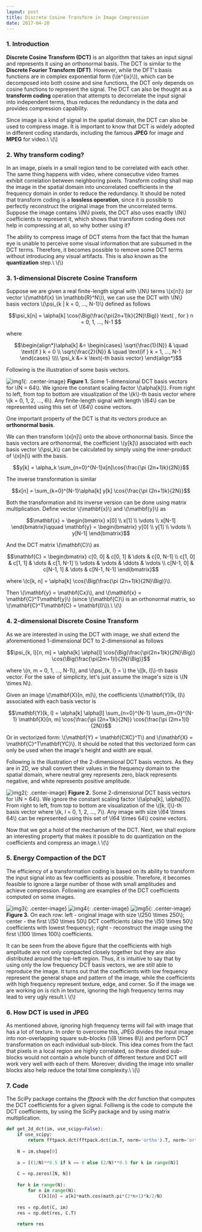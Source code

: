 ```yaml
---
layout: post
title: Discrete Cosine Transform in Image Compression
date: 2017-04-20
---
```

### 1. Introduction
**Discrete Cosine Transform (DCT)** is an algorithm that takes an input signal and represents it using an orthonormal basis. The DCT is similar to the **Discrete Fourier Transform (DFT)**. However, while the DFT's basis functions are in complex exponential form (\\(e^{ix}\\)), which can be decomposed into both cosine and sine functions, the DCT only depends on cosine functions to represent the signal. The DCT can also be thought as a **transform coding** operation that attempts to decorrelate the input signal into independent terms, thus reduces the redundancy in the data and provides compression capability.

Since image is a kind of signal in the spatial domain, the DCT can also be used to compress image. It is important to know that DCT is widely adopted in different coding standards, including the famous **JPEG** for image and **MPEG** for video.\\
\\(\\)
### 2. Why transform coding?
In an image, pixels in a small region tend to be correlated with each other. The same thing happens with video, where consecutive video frames exhibit correlation between neighboring pixels. Transform coding shall map the image in the spatial domain into uncorrelated coefficients in the frequency domain in order to reduce the redundancy. It should be noted that transform coding is a **lossless operation**, since it is possible to perfectly reconstruct the original image from the uncorrelated terms. Suppose the image contains \\(N\\) pixels, the DCT also uses exactly \\(N\\) coefficients to represent it, which shows that transform coding does not help in compressing at all, so why bother using it?

The ability to compress image of DCT stems from the fact that the human eye is unable to perceive some visual information that are subsumed in the DCT terms. Therefore, it becomes possible to remove some DCT terms without introducing any visual artifacts. This is also known as the **quantization** step.\\
\\(\\)

### 3. 1-dimensional Discrete Cosine Transform
Suppose we are given a real finite-length signal with \\(N\\) terms \\(x[n]\\) (or vector \\(\mathbf{x} \in \mathbb{R}^N\\)), we can use the DCT with \\(N\\) basis vectors \\(\psi_{k | k = 0, ..., N-1}\\) defined as follows

$$\psi_k[n] = \alpha[k] \cos{\Big(\frac{\pi(2n+1)k}{2N}\Big)} \text{ , for } n = 0, 1, ..., N-1 $$

where

$$\begin{align*}\alpha[k] &=
\begin{cases}
	\sqrt{\frac{1}{N}} & \quad \text{if } k = 0 \\
	\sqrt{\frac{2}{N}} & \quad \text{if } k = 1, ..., N-1
\end{cases} \\\\
\psi_k &= k \text{-th basis vector}
\end{align*}$$

Following is the illustration of some basis vectors.

![img1](/assets/dct_example1.png){: .center-image}
**Figure 1.** Some 1-dimensional DCT basis vectors for \\(N = 64\\). We ignore the constant scaling factor \\(\alpha[k]\\). From right to left, from top to bottom are visualization of the \\(k\\)-th basis vector where \\(k = 0, 1, 2, ..., 6\\). Any finite-length signal with length \\(64\\) can be represented using this set of \\(64\\) cosine vectors.

One important property of the DCT is that its vectors produce an **orthonormal basis**.

We can then transform \\(x[n]\\) onto the above orthonormal basis. Since the basis vectors are orthonormal, the coefficient \\(y[k]\\) associated with each basis vector \\(\psi_k\\) can be calculated by simply using the inner-product of \\(x[n]\\) with the basis.

$$y[k] = \alpha_k \sum_{n=0}^{N-1}x[n]\cos{\frac{\pi (2n+1)k}{2N}}$$

The inverse transformation is similar

$$x[n] = \sum_{k=0}^{N-1}\alpha[k] y[k] \cos{\frac{\pi (2n+1)k}{2N}}$$

Both the transformation and its inverse version can be done using matrix multiplication. Define vector \\(\mathbf{x}\\) and \\(\mathbf{y}\\) as

$$\mathbf{x} =
\begin{bmatrix}
	x[0] \\
	x[1] \\
	\vdots \\
	x[N-1]
\end{bmatrix}\qquad
\mathbf{y} =
\begin{bmatrix}
	y[0] \\
	y[1] \\
	\vdots \\
	y[N-1]
\end{bmatrix}$$

And the DCT matrix \\(\mathbf{C}\\) as

$$\mathbf{C} =
\begin{bmatrix}
	c[0, 0]		& c[0, 1]	& \dots 	& c[0, N-1] \\
	c[1, 0] 	& c[1, 1] 	& \dots 	& c[1, N-1] \\
	\vdots 		& \vdots	& \ddots	& \vdots \\
	c[N-1, 0]	& c[N-1, 1]	& \dots 	& c[N-1, N-1]
\end{bmatrix}$$

where \\(c[k, n] = \alpha[k] \cos{\Big(\frac{\pi (2n+1)k}{2N}\Big)}\\).

Then \\(\mathbf{y} = \mathbf{Cx}\\), and \\(\mathbf{x} = \mathbf{C}^T\mathbf{y}\\) (since \\(\mathbf{C}\\) is an orthonormal matrix, so \\(\mathbf{C}^T\mathbf{C} = \mathbf{I}\\)).\\
\\(\\)
### 4. 2-dimensional Discrete Cosine Transform
As we are interested in using the DCT with image, we shall extend the aforementioned 1-dimensional DCT to 2-dimensional as follows

$$\psi_{k, l}[n, m] = \alpha[k] \alpha[l] \cos{\Big(\frac{\pi(2n+1)k}{2N}\Big)} \cos{\Big(\frac{\pi(2m+1)l}{2N}\Big)}$$

where \\(n, m = 0, 1, ..., N-1\\), and \\(\psi_{k, l} = \\) the \\([k, l]\\)-th basis vector. For the sake of simplicity, let's just assume the image's size is \\(N \times N\\).

Given an image \\(\mathbf{X}[n, m]\\), the coefficients \\(\mathbf{Y}[k, l]\\) associated with each basis vector is

$$\mathbf{Y}[k, l] = \alpha[k] \alpha[l] \sum_{n=0}^{N-1} \sum_{m=0}^{N-1} \mathbf{X}[n, m] \cos{\frac{\pi (2n+1)k}{2N}} \cos{\frac{\pi (2m+1)l}{2N}}$$

Or in vectorized form: \\(\mathbf{Y} = \mathbf{CXC}^T\\) and \\(\mathbf{X} =  \mathbf{C}^T\mathbf{YC}\\). It should be noted that this vectorized form can only be used when the image's height and width are equal.

Following is the illustration of the 2-dimensional DCT basis vectors. As they are in 2D, we shall convert their values in the frequency domain to the spatial domain, where neutral grey represents zero, black represents negative, and white represents positive amplitude.

![img2](/assets/dct_example2.png){: .center-image}
**Figure 2.** Some 2-dimensional DCT basis vectors for \\(N = 64\\). We ignore the constant scaling factor \\(\alpha[k], \alpha[l]\\). From right to left, from top to bottom are visualization of the \\([k, l]\\)-th basis vector where \\(k, l = 0, 1, 2, ..., 7\\). Any image with size \\(64 \times 64\\) can be represented using this set of \\(64 \times 64\\) cosine vectors.

Now that we got a hold of the mechanism of the DCT. Next, we shall explore an interesting property that makes it possible to do quantization on the coefficients and compress an image.\\
\\(\\)
### 5. Energy Compaction of the DCT
The efficiency of a transformation coding is based on its ability to transform the input signal into as few coefficients as possible. Therefore, it becomes feasible to ignore a large number of those with small amplitudes and achieve compression. Following are examples of the DCT coefficients computed on some images.

![img3](/assets/dct_example3.png){: .center-image}
![img4](/assets/dct_example4.png){: .center-image}
![img5](/assets/dct_example5.png){: .center-image}
**Figure 3.** On each row: left - original image with size \\(250 \times 250\\); center - the first \\(50 \times 50\\) DCT coefficients (also the \\(50 \times 50\\) coefficients with lowest frequency); right - reconstruct the image using the first \\(100 \times 100\\) coefficients.

It can be seen from the above figure that the coefficients with high amplitude are not only compacted closely together but they are also distributed around the top-left region. Thus, it is intuitive to say that by using only the low frequency DCT basis vectors, we are still able to reproduce the image. It turns out that the coefficients with low frequency represent the general shape and pattern of the image, while the coefficients with high frequency represent texture, edge, and corner. So if the image we are working on is rich in texture, ignoring the high frequency terms may lead to very ugly result.\\
\\(\\)
### 6. How DCT is used in JPEG
As mentioned above, ignoring high frequency terms will fail with image that has a lot of texture. In order to overcome this, JPEG divides the input image into non-overlapping square sub-blocks (\\(8 \times 8\\)) and perform DCT transformation on each individual sub-block. This idea comes from the fact that pixels in a local region are highly correlated, so these divided sub-blocks would not contain a whole bunch of different texture and DCT will work very well with each of them. Moreover, dividing the image into smaller blocks also help reduce the total time complexity.\\
\\(\\)
### 7. Code
The SciPy package contains the *fftpack* with the *dct* function that computes the DCT coefficients for a given signal. Folliwng is the code to compute the DCT coefficients, by using the SciPy package and by using matrix multiplication.

```python
def get_2d_dct(im, use_scipy=False):
    if use_scipy:
        return fftpack.dct(fftpack.dct(im.T, norm='ortho').T, norm='ortho')
        
    N = im.shape[0]
    
    a = [(1/N)**0.5 if k == 0 else (2/N)**0.5 for k in range(N)]
    
    C = np.zeros([N, N])
    
    for k in range(N):
        for n in range(N):
            C[k][n] = a[k]*math.cos(math.pi*(2*n+1)*k/2/N)
    
    res = np.dot(C, im)
    res = np.dot(res, C.T)
    
    return res
```

